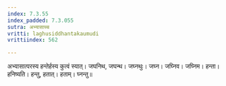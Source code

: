 ```yaml
---
index: 7.3.55
index_padded: 7.3.055
sutra: अभ्यासाच्च
vritti: laghusiddhantakaumudi
vrittiindex: 562

---
```

अभ्यासात्परस्य हन्तेर्हस्य कुत्वं स्यात्। जघनिथ, जघन्थ। जघ्नथुः। जघ्न। जघ्निव। जघ्निम। हन्ता। हनिष्यति। हन्तु, हतात्। हताम्। घ्नन्तु॥
